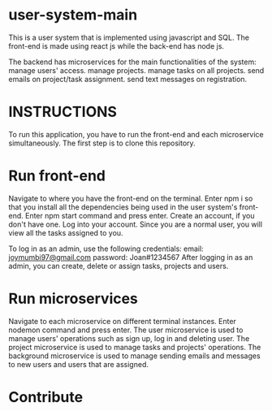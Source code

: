 # user-system-main
This is a user system that is implemented using javascript and SQL. 
The front-end is made using react js while the back-end has node js.

The backend has microservices for the main functionalities of the system: 
manage users' access. 
manage projects. 
manage tasks on all projects. 
send emails on project/task assignment.
send text messages on registration.

# INSTRUCTIONS
To run this application, you have to run the front-end and each microservice simultaneously.
The first step is to clone this repository.

# Run front-end
Navigate to where you have the front-end on the terminal.
Enter npm i so that you install all the dependencies being used in the user system's front-end.
Enter npm start command and press enter.
Create an account, if you don't have one.
Log into your account. Since you are a normal user, you will view all the tasks assigned to you.

To log in as an admin, use the following credentials:
email: joymumbi97@gmail.com
password: Joan#1234567
After logging in as an admin, you can create, delete or assign tasks, projects and users.

# Run microservices
Navigate to each microservice on different terminal instances.
Enter nodemon command and press enter.
The user microservice is used to manage users' operations such as sign up, log in and deleting user.
The project microservice is used to manage tasks and projects' operations.
The background microservice is used to manage sending emails and messages to new users and users that are assigned.

# Contribute 
